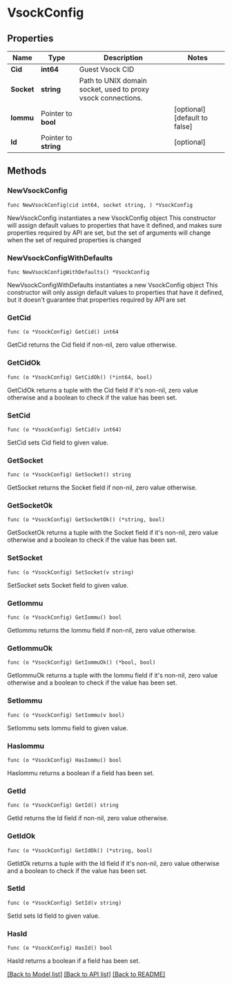 # VsockConfig

## Properties

Name | Type | Description | Notes
------------ | ------------- | ------------- | -------------
**Cid** | **int64** | Guest Vsock CID | 
**Socket** | **string** | Path to UNIX domain socket, used to proxy vsock connections. | 
**Iommu** | Pointer to **bool** |  | [optional] [default to false]
**Id** | Pointer to **string** |  | [optional] 

## Methods

### NewVsockConfig

`func NewVsockConfig(cid int64, socket string, ) *VsockConfig`

NewVsockConfig instantiates a new VsockConfig object
This constructor will assign default values to properties that have it defined,
and makes sure properties required by API are set, but the set of arguments
will change when the set of required properties is changed

### NewVsockConfigWithDefaults

`func NewVsockConfigWithDefaults() *VsockConfig`

NewVsockConfigWithDefaults instantiates a new VsockConfig object
This constructor will only assign default values to properties that have it defined,
but it doesn't guarantee that properties required by API are set

### GetCid

`func (o *VsockConfig) GetCid() int64`

GetCid returns the Cid field if non-nil, zero value otherwise.

### GetCidOk

`func (o *VsockConfig) GetCidOk() (*int64, bool)`

GetCidOk returns a tuple with the Cid field if it's non-nil, zero value otherwise
and a boolean to check if the value has been set.

### SetCid

`func (o *VsockConfig) SetCid(v int64)`

SetCid sets Cid field to given value.


### GetSocket

`func (o *VsockConfig) GetSocket() string`

GetSocket returns the Socket field if non-nil, zero value otherwise.

### GetSocketOk

`func (o *VsockConfig) GetSocketOk() (*string, bool)`

GetSocketOk returns a tuple with the Socket field if it's non-nil, zero value otherwise
and a boolean to check if the value has been set.

### SetSocket

`func (o *VsockConfig) SetSocket(v string)`

SetSocket sets Socket field to given value.


### GetIommu

`func (o *VsockConfig) GetIommu() bool`

GetIommu returns the Iommu field if non-nil, zero value otherwise.

### GetIommuOk

`func (o *VsockConfig) GetIommuOk() (*bool, bool)`

GetIommuOk returns a tuple with the Iommu field if it's non-nil, zero value otherwise
and a boolean to check if the value has been set.

### SetIommu

`func (o *VsockConfig) SetIommu(v bool)`

SetIommu sets Iommu field to given value.

### HasIommu

`func (o *VsockConfig) HasIommu() bool`

HasIommu returns a boolean if a field has been set.

### GetId

`func (o *VsockConfig) GetId() string`

GetId returns the Id field if non-nil, zero value otherwise.

### GetIdOk

`func (o *VsockConfig) GetIdOk() (*string, bool)`

GetIdOk returns a tuple with the Id field if it's non-nil, zero value otherwise
and a boolean to check if the value has been set.

### SetId

`func (o *VsockConfig) SetId(v string)`

SetId sets Id field to given value.

### HasId

`func (o *VsockConfig) HasId() bool`

HasId returns a boolean if a field has been set.


[[Back to Model list]](../README.md#documentation-for-models) [[Back to API list]](../README.md#documentation-for-api-endpoints) [[Back to README]](../README.md)



